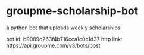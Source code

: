 # groupme-scholarship-bot
a python bot that uploads weekly scholarships 

bot id: b9089c263f4b716cca1c0c1d37
http link: https://api.groupme.com/v3/bots/post

